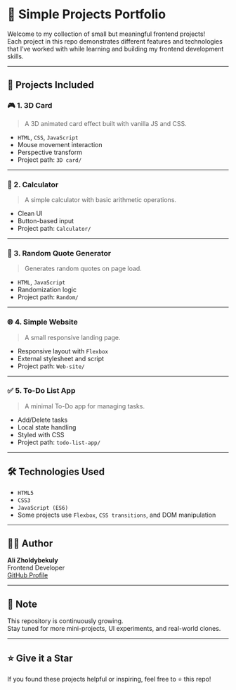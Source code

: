 # 🚀 Simple Projects Portfolio

Welcome to my collection of small but meaningful frontend projects!  
Each project in this repo demonstrates different features and technologies that I’ve worked with while learning and building my frontend development skills.

---

## 📁 Projects Included

### 🎮 1. 3D Card
> A 3D animated card effect built with vanilla JS and CSS.

- `HTML`, `CSS`, `JavaScript`
- Mouse movement interaction
- Perspective transform
- Project path: `3D card/`

---

### 🧮 2. Calculator
> A simple calculator with basic arithmetic operations.

- Clean UI
- Button-based input
- Project path: `Calculator/`

---

### 🔄 3. Random Quote Generator
> Generates random quotes on page load.

- `HTML`, `JavaScript`
- Randomization logic
- Project path: `Random/`

---

### 🌐 4. Simple Website
> A small responsive landing page.

- Responsive layout with `Flexbox`
- External stylesheet and script
- Project path: `Web-site/`

---

### ✅ 5. To-Do List App
> A minimal To-Do app for managing tasks.

- Add/Delete tasks
- Local state handling
- Styled with CSS
- Project path: `todo-list-app/`

---

## 🛠️ Technologies Used

- `HTML5`
- `CSS3`
- `JavaScript (ES6)`
- Some projects use `Flexbox`, `CSS transitions`, and DOM manipulation

---

## 🧑‍💻 Author

**Ali Zholdybekuly**  
Frontend Developer  
[GitHub Profile](https://github.com/Alizhoooo)

---

## 📌 Note

This repository is continuously growing.  
Stay tuned for more mini-projects, UI experiments, and real-world clones.

---

## ⭐️ Give it a Star

If you found these projects helpful or inspiring, feel free to ⭐️ this repo!
